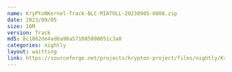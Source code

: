 ```yaml
---
name: KryPtoNKernel-Track-BLC-MIATOLL-20230905-0808.zip
date: 2023/09/05
size: 16M
version: Track
md5: 8c1862de4ad6a98a571085098051c3a0
categories: nightly
layout: waitting
link: https://sourceforge.net/projects/krypton-project/files/nightly/KryPtoNKernel-Track-BLC-MIATOLL-20230905-0808.zip
---
```

